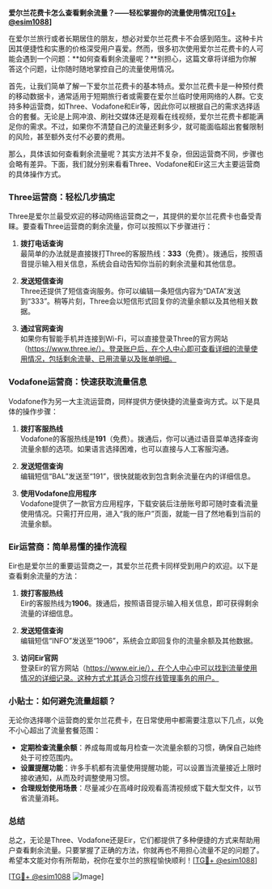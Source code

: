 **爱尔兰花费卡怎么查看剩余流量？——轻松掌握你的流量使用情况[[TG💪+ @esim1088](https://t.me/s/esim1088)]**

在爱尔兰旅行或者长期居住的朋友，想必对爱尔兰花费卡不会感到陌生。这种卡片因其便捷性和实惠的价格深受用户喜爱。然而，很多初次使用爱尔兰花费卡的人可能会遇到一个问题：**如何查看剩余流量呢？**别担心，这篇文章将详细为你解答这个问题，让你随时随地掌控自己的流量使用情况。

首先，让我们简单了解一下爱尔兰花费卡的基本特点。爱尔兰花费卡是一种预付费的移动数据卡，通常适用于短期旅行者或需要在爱尔兰临时使用网络的人群。它支持多种运营商，如Three、Vodafone和Eir等，因此你可以根据自己的需求选择适合的套餐。无论是上网冲浪、刷社交媒体还是观看在线视频，爱尔兰花费卡都能满足你的需求。不过，如果你不清楚自己的流量还剩多少，就可能面临超出套餐限制的风险，甚至额外支付不必要的费用。

那么，具体该如何查看剩余流量呢？其实方法并不复杂，但因运营商不同，步骤也会略有差异。下面，我们就分别来看看Three、Vodafone和Eir这三大主要运营商的具体操作方式。

### Three运营商：轻松几步搞定

Three是爱尔兰最受欢迎的移动网络运营商之一，其提供的爱尔兰花费卡也备受青睐。要查看Three运营商的剩余流量，你可以按照以下步骤进行：

1. **拨打电话查询**  
   最简单的办法就是直接拨打Three的客服热线：**333**（免费）。拨通后，按照语音提示输入相关信息，系统会自动告知你当前的剩余流量和其他信息。

2. **发送短信查询**  
   Three还提供了短信查询服务。你可以编辑一条短信内容为“DATA”发送到“333”。稍等片刻，Three会以短信形式回复你的流量余额以及其他相关数据。

3. **通过官网查询**  
   如果你有智能手机并连接到Wi-Fi，可以直接登录Three的官方网站（https://www.three.ie/）。登录账户后，在个人中心即可查看详细的流量使用情况，包括剩余流量、已用流量以及账单明细。

### Vodafone运营商：快速获取流量信息

Vodafone作为另一大主流运营商，同样提供方便快捷的流量查询方式。以下是具体的操作步骤：

1. **拨打客服热线**  
   Vodafone的客服热线是**191**（免费）。拨通后，你可以通过语音菜单选择查询流量余额的选项。如果语言选择困难，也可以直接与人工客服沟通。

2. **发送短信查询**  
   编辑短信“BAL”发送至“191”，很快就能收到包含剩余流量在内的详细信息。

3. **使用Vodafone应用程序**  
   Vodafone提供了一款官方应用程序，下载安装后注册账号即可随时查看流量使用情况。只需打开应用，进入“我的账户”页面，就能一目了然地看到当前的流量余额。

### Eir运营商：简单易懂的操作流程

Eir也是爱尔兰的重要运营商之一，其爱尔兰花费卡同样受到用户的欢迎。以下是查看剩余流量的方法：

1. **拨打客服热线**  
   Eir的客服热线为**1906**。拨通后，按照语音提示输入相关信息，即可获得剩余流量的详细信息。

2. **发送短信查询**  
   编辑短信“INFO”发送至“1906”，系统会立即回复你的流量余额及其他数据。

3. **访问Eir官网**  
   登录Eir的官方网站（https://www.eir.ie/），在个人中心中可以找到流量使用情况的详细记录。这种方式尤其适合习惯在线管理事务的用户。

### 小贴士：如何避免流量超额？

无论你选择哪个运营商的爱尔兰花费卡，在日常使用中都需要注意以下几点，以免不小心超出了流量套餐范围：

- **定期检查流量余额**：养成每周或每月检查一次流量余额的习惯，确保自己始终处于可控范围内。
- **设置提醒功能**：许多手机都有流量使用提醒功能，可以设置当流量接近上限时接收通知，从而及时调整使用习惯。
- **合理规划使用场景**：尽量减少在高峰时段观看高清视频或下载大型文件，以节省流量消耗。

### 总结

总之，无论是Three、Vodafone还是Eir，它们都提供了多种便捷的方式来帮助用户查看剩余流量。只要掌握了正确的方法，你就再也不用担心流量不足的问题了。希望本文能对你有所帮助，祝你在爱尔兰的旅程愉快顺利！[[TG💪+ @esim1088](https://t.me/s/esim1088)]

[[TG💪+ @esim1088](https://t.me/s/esim1088) ![Image](https://i.postimg.cc/4NQfJmqS/Snipaste-2025-05-13-00-14-12.png)]